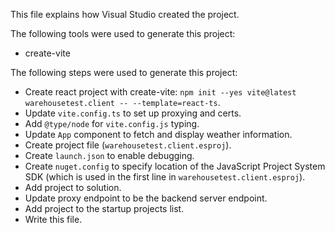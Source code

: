 This file explains how Visual Studio created the project.

The following tools were used to generate this project:
- create-vite

The following steps were used to generate this project:
- Create react project with create-vite: `npm init --yes vite@latest warehousetest.client -- --template=react-ts`.
- Update `vite.config.ts` to set up proxying and certs.
- Add `@type/node` for `vite.config.js` typing.
- Update `App` component to fetch and display weather information.
- Create project file (`warehousetest.client.esproj`).
- Create `launch.json` to enable debugging.
- Create `nuget.config` to specify location of the JavaScript Project System SDK (which is used in the first line in `warehousetest.client.esproj`).
- Add project to solution.
- Update proxy endpoint to be the backend server endpoint.
- Add project to the startup projects list.
- Write this file.
